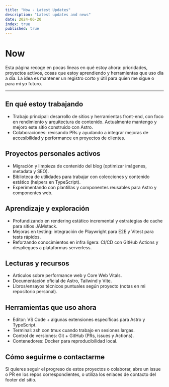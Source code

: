 ```yaml
---
title: "Now - Latest Updates"
description: "Latest updates and news"
date: 2024-06-20
index: true
published: true
---
```


# Now

Esta página recoge en pocas líneas en qué estoy ahora: prioridades, proyectos activos, cosas que estoy aprendiendo y herramientas que uso día a día. La idea es mantener un registro corto y útil para quien me sigue o para mi yo futuro.

---

## En qué estoy trabajando

- Trabajo principal: desarrollo de sitios y herramientas front-end, con foco en rendimiento y arquitectura de contenido. Actualmente mantengo y mejoro este sitio construido con Astro.
- Colaboraciones: revisando PRs y ayudando a integrar mejoras de accesibilidad y performance en proyectos de clientes.

## Proyectos personales activos

- Migración y limpieza de contenido del blog (optimizar imágenes, metadata y SEO).
- Biblioteca de utilidades para trabajar con colecciones y contenido estático (helpers en TypeScript).
- Experimentando con plantillas y componentes reusables para Astro y componentes web.

## Aprendizaje y exploración

- Profundizando en rendering estático incremental y estrategias de cache para sitios JAMstack.
- Mejoras en testing: integración de Playwright para E2E y Vitest para tests rápidos.
- Reforzando conocimientos en infra ligera: CI/CD con GitHub Actions y despliegues a plataformas serverless.

## Lecturas y recursos

- Artículos sobre performance web y Core Web Vitals.
- Documentación oficial de Astro, Tailwind y Vite.
- Libros/ensayos técnicos puntuales según proyecto (notas en mi repositorio personal).

## Herramientas que uso ahora

- Editor: VS Code + algunas extensiones específicas para Astro y TypeScript.
- Terminal: zsh con tmux cuando trabajo en sesiones largas.
- Control de versiones: Git + GitHub (PRs, issues y Actions).
- Contenedores: Docker para reproducibilidad local.

## Cómo seguirme o contactarme

Si quieres seguir el progreso de estos proyectos o colaborar, abre un issue o PR en los repos correspondientes, o utiliza los enlaces de contacto del footer del sitio.
